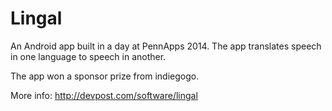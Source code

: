 # Lingal

An Android app built in a day at PennApps 2014. The app translates speech in one language to speech in another.

The app won a sponsor prize from indiegogo. 

More info: http://devpost.com/software/lingal
